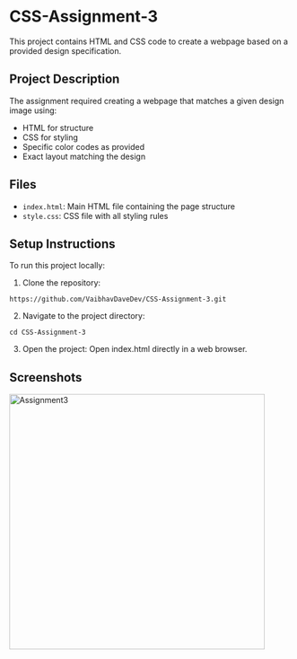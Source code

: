 # CSS-Assignment-3
This project contains HTML and CSS code to create a webpage based on a provided design specification.

## Project Description

The assignment required creating a webpage that matches a given design image using:
- HTML for structure
- CSS for styling
- Specific color codes as provided
- Exact layout matching the design

## Files
- `index.html`: Main HTML file containing the page structure
- `style.css`: CSS file with all styling rules

## Setup Instructions

To run this project locally:

1. Clone the repository:
```
https://github.com/VaibhavDaveDev/CSS-Assignment-3.git
```
2. Navigate to the project directory:
```
cd CSS-Assignment-3
```
3. Open the project:
Open index.html directly in a web browser.

## Screenshots
<img width="455" alt="Assignment3" src="https://github.com/user-attachments/assets/9ed38c07-374c-4c40-97ef-282c9e097e27" />
